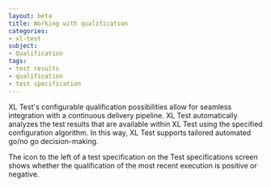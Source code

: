 ```yaml
---
layout: beta
title: Working with qualification
categories:
- xl-test
subject:
- Qualification
tags:
- test results
- qualification
- test specification
---
```


XL Test's configurable qualification possibilities allow for seamless integration with a continuous delivery pipeline. XL Test automatically analyzes the test results that are available within XL Test using the specified configuration algorithm. In this way, XL Test supports tailored automated go/no go decision-making.

The icon to the left of a test specification on the Test specifications screen shows whether the qualification of the most recent execution is positive or negative.
